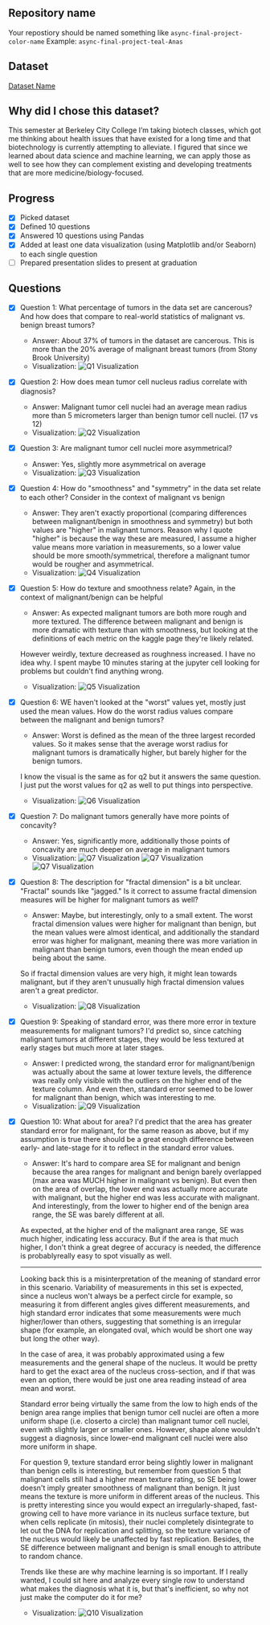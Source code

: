 ## Repository name
Your repostiory should be named something like `async-final-project-color-name`
Example: `async-final-project-teal-Anas`

## Dataset
[Dataset Name](https://www.kaggle.com/datasets/uciml/breast-cancer-wisconsin-data)

## Why did I chose this dataset?

This semester at Berkeley City College I’m taking biotech classes, which got me thinking about health issues that have existed for a long time and that biotechnology is currently attempting to alleviate. I figured that since we learned about data science and machine learning, we can apply those as well to see how they can complement existing and developing treatments that are more medicine/biology-focused.

## Progress
- [x] Picked dataset
- [x] Defined 10 questions
- [x] Answered 10 questions using Pandas
- [x] Added at least one data visualization (using Matplotlib and/or Seaborn) to each single question
- [ ] Prepared presentation slides to present at graduation

## Questions
- [x] Question 1: What percentage of tumors in the data set are cancerous? And how does that compare to real-world statistics of malignant vs. benign breast tumors?
  - Answer: About 37% of tumors in the dataset are cancerous. This is more than the 20% average of malignant breast tumors (from Stony Brook University)
  - Visualization: ![Q1 Visualization](img/q1.png)

- [x] Question 2: How does mean tumor cell nucleus radius correlate with diagnosis?
  - Answer: Malignant tumor cell nuclei had an average mean radius more than 5 micrometers larger than benign tumor cell nuclei. (17 vs 12)
  - Visualization: ![Q2 Visualization](img/q2.png)

- [x] Question 3: Are malignant tumor cell nuclei more asymmetrical?
  - Answer: Yes, slightly more asymmetrical on average
  - Visualization: ![Q3 Visualization](img/q3.png)

- [x] Question 4: How do "smoothness" and "symmetry" in the data set relate to each other? Consider in the context of malignant vs benign
  - Answer: They aren't exactly proportional (comparing differences between malignant/benign in smoothness and symmetry) but both values are "higher" in malignant tumors. Reason why I quote "higher" is because the way these are measured, I assume a higher value means more variation in measurements, so a lower value should be more smooth/symmetrical, therefore a malignant tumor would be rougher and asymmetrical.
  - Visualization: ![Q4 Visualization](img/q4.png)

- [x] Question 5: How do texture and smoothness relate? Again, in the context of malignant/benign can be helpful
  - Answer: As expected malignant tumors are both more rough and more textured. The difference between malignant and benign is more dramatic with texture than with smoothness, but looking at the definitions of each metric on the kaggle page they're likely related.

  However weirdly, texture decreased as roughness increased. I have no idea why. I spent maybe 10 minutes staring at the jupyter cell looking for problems but couldn't find anything wrong.
  - Visualization: ![Q5 Visualization](img/q5.png)

- [x] Question 6: WE haven't looked at the "worst" values yet, mostly just used the mean values. How do the worst radius values compare between the malignant and benign tumors?
  - Answer: Worst is defined as the mean of the three largest recorded values. So it makes sense that the average worst radius for malignant tumors is dramatically higher, but barely higher for the benign tumors. 

  I know the visual is the same as for q2 but it answers the same question. I just put the worst values for q2 as well to put things into perspective.
  - Visualization: ![Q6 Visualization](img/q2.png)

- [x] Question 7: Do malignant tumors generally have more points of concavity?
  - Answer: Yes, significantly more, additionally those points of concavity are much deeper on average in malignant tumors
  - Visualization: ![Q7 Visualization](img/q7.png) ![Q7 Visualization](img/q7-2.png) ![Q7 Visualization](img/drawing.png)

- [x] Question 8: The description for "fractal dimension" is a bit unclear. "Fractal" sounds like "jagged." Is it correct to assume fractal dimension measures will be higher for malignant tumors as well?
  - Answer: Maybe, but interestingly, only to a small extent. The worst fractal dimension values were higher for malignant than benign, but the mean values were almost identical, and additionally the standard error was higher for malignant, meaning there was more variation in malignant than benign tumors, even though the mean ended up being about the same.

  So if fractal dimension values are very high, it might lean towards malignant, but if they aren't unusually high fractal dimension values aren't a great predictor.
  - Visualization: ![Q8 Visualization](img/q8.png)

- [x] Question 9: Speaking of standard error, was there more error in texture measurements for malignant tumors? I'd predict so, since catching malignant tumors at different stages, they would be less textured at early stages but much more at later stages.
  - Answer: I predicted wrong, the standard error for malignant/benign was actually about the same at lower texture levels, the difference was really only visible with the outliers on the higher end of the texture column. And even then, standard error seemed to be lower for malignant than benign, which was interesting to me.
  - Visualization: ![Q9 Visualization](img/q9.png)

- [x] Question 10: What about for area? I'd predict that the area has greater standard error for malignant, for the same reason as above, but if my assumption is true there should be a great enough difference between early- and late-stage for it to reflect in the standard error values.
  - Answer: It's hard to compare area SE for malignant and benign because the area ranges for malignant and benign barely overlapped (max area was MUCH higher in malignant vs benign). But even then on the area of overlap, the lower end was actually more accurate with malignant, but the higher end was less accurate with malignant. And interestingly, from the lower to higher end of the benign area range, the SE was barely different at all. 

  As expected, at the higher end of the malignant area range, SE was much higher, indicating less accuracy. But if the area is that much higher, I don't think a great degree of accuracy is needed, the difference is probablyreally easy to spot visually as well.

  -----------

  Looking back this is a misinterpretation of the meaning of standard error in this scenario. Variability of measurements in this set is expected, since a nucleus won't always be a perfect circle for example, so measuring it from different angles gives different measurements, and high standard error indicates that some measurements were much higher/lower than others, suggesting that something is an irregular shape (for example, an elongated oval, which would be short one way but long the other way).

  In the case of area, it was probably approximated using a few measurements and the general shape of the nucleus. It would be pretty hard to get the exact area of the nucleus cross-section, and if that was even an option, there would be just one area reading instead of area mean and worst.

  Standard error being virtually the same from the low to high ends of the benign area range implies that benign tumor cell nuclei are often a more uniform shape (i.e. closerto a circle) than malignant tumor cell nuclei, even with slightly larger or smaller ones. However, shape alone wouldn't suggest a diagnosis, since lower-end malignant cell nuclei were also more uniform in shape.

  For question 9, texture standard error being slightly lower in malignant than benign cells is interesting, but remember from question 5 that malignant cells still had a higher mean texture rating, so SE being lower doesn't imply greater smoothness of malignant than benign. It just means the texture is more uniform in different areas of the nucleus. This is pretty interesting since you would expect an irregularly-shaped, fast-growing cell to have more variance in its nucleus surface texture, but when cells replicate (in mitosis), their nuclei completely disintegrate to let out the DNA for replication and splitting, so the texture variance of the nucleus would likely be unaffected by fast replication. Besides, the SE difference between malignant and benign is small enough to attribute to random chance.

  Trends like these are why machine learning is so important. If I really wanted, I could sit here and analyze every single row to understand what makes the diagnosis what it is, but that's inefficient, so why not just make the computer do it for me? 

  - Visualization: ![Q10 Visualization](img/q10.png)
